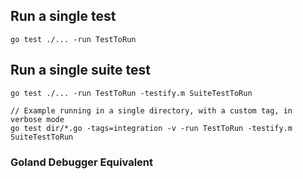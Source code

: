 ## Run a single test

```
go test ./... -run TestToRun
```

## Run a single suite test

```
go test ./... -run TestToRun -testify.m SuiteTestToRun

// Example running in a single directory, with a custom tag, in verbose mode
go test dir/*.go -tags=integration -v -run TestToRun -testify.m SuiteTestToRun
```

### Goland Debugger Equivalent

